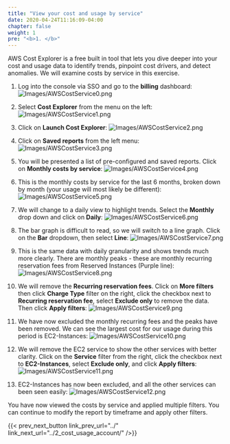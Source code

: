 ```yaml
---
title: "View your cost and usage by service"
date: 2020-04-24T11:16:09-04:00
chapter: false
weight: 1
pre: "<b>1. </b>"
---
```


AWS Cost Explorer is a free built in tool that lets you dive deeper into your cost and usage data to identify trends, pinpoint cost drivers, and detect anomalies. We will examine costs by service in this exercise.

1. Log into the console via SSO and go to the **billing** dashboard:
![Images/AWSCostService0.png](/Cost/100_5_Cost_Visualization/Images/AWSCostService0.png)

2. Select **Cost Explorer** from the menu on the left:
![Images/AWSCostService1.png](/Cost/100_5_Cost_Visualization/Images/AWSCostService1.png)

3. Click on **Launch Cost Explorer**:
![Images/AWSCostService2.png](/Cost/100_5_Cost_Visualization/Images/AWSCostService2.png)

4. Click on **Saved reports** from the left menu:
![Images/AWSCostService3.png](/Cost/100_5_Cost_Visualization/Images/AWSCostService3.png)

5. You will be presented a list of pre-configured and saved reports. Click on **Monthly costs by service**:
![Images/AWSCostService4.png](/Cost/100_5_Cost_Visualization/Images/AWSCostService4.png)

6. This is the monthly costs by service for the last 6 months, broken down by month (your usage will most likely be different):
![Images/AWSCostService5.png](/Cost/100_5_Cost_Visualization/Images/AWSCostService5.png)

7. We will change to a daily view to highlight trends. Select the **Monthly** drop down and click on **Daily**:
![Images/AWSCostService6.png](/Cost/100_5_Cost_Visualization/Images/AWSCostService6.png)

8. The bar graph is difficult to read, so we will switch to a line graph. Click on the **Bar** dropdown, then select **Line**:
![Images/AWSCostService7.png](/Cost/100_5_Cost_Visualization/Images/AWSCostService7.png)

9. This is the same data with daily granularity and shows trends much more clearly. There are monthly peaks - these are monthly recurring reservation fees from Reserved Instances (Purple line):
![Images/AWSCostService8.png](/Cost/100_5_Cost_Visualization/Images/AWSCostService8.png)

10. We will remove the **Recurring reservation fees**. Click on **More filters** then click **Charge Type** filter on the right, click the checkbox next to **Recurring reservation fee**, select **Exclude only** to remove the data. Then click **Apply filters**:
![Images/AWSCostService9.png](/Cost/100_5_Cost_Visualization/Images/AWSCostService9.png)

11. We have now excluded the monthly recurring fees and the peaks have been removed. We can see the largest cost for our usage during this period is EC2-Instances:
![Images/AWSCostService10.png](/Cost/100_5_Cost_Visualization/Images/AWSCostService10.png)

12. We will remove the EC2 service to show the other services with better clarity. Click on the **Service** filter from the right, click the checkbox next to **EC2-Instances**, select **Exclude only**, and click **Apply filters**:
![Images/AWSCostService11.png](/Cost/100_5_Cost_Visualization/Images/AWSCostService11.png)

13. EC2-Instances has now been excluded, and all the other services can been seen easily:
![Images/AWSCostService12.png](/Cost/100_5_Cost_Visualization/Images/AWSCostService12.png)


You have now viewed the costs by service and applied multiple filters. You can continue to modify the report by timeframe and apply other filters.

{{< prev_next_button link_prev_url="../" link_next_url="../2_cost_usage_account/" />}}